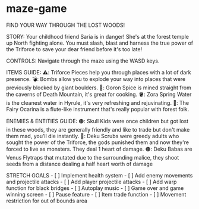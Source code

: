 # maze-game
FIND YOUR WAY THROUGH THE LOST WOODS!

STORY:
    Your childhood friend Saria is in danger! She's at the forest temple up North fighting alone.
    You must slash, blast and harness the true power of the Triforce to save your dear friend before it's too late!

CONTROLS:
    Navigate through the maze using the WASD keys. 

ITEMS GUIDE:
    ⚠️: Triforce Pieces help you through places with a lot of dark presence.
    💣: Bombs allow you to explode your way into places that were previously blocked by giant boulders.
    🧂: Goron Spice is mined straight from the caverns of Death Mountain, it's great for cooking.
    🪣: Zora Spring Water is the cleanest water in Hyrule, it's very refreshing and rejuvinating.
    📯: The Fairy Ocarina is a flute-like instrument that's really popular with forest folk.

ENEMIES & ENTITIES GUIDE:
    🟤: Skull Kids were once children but got lost in these woods, 
    they are generally friendly and like to trade but don't make them mad, you'll die instantly.
    🔴: Deku Scrubs were greedy adults who sought the power of the Triforce,
    the gods punished them and now they're forced to live as monsters. They deal 1 heart of damage.
    🟠: Deku Babas are Venus Flytraps that mutated due to the surrounding malice, 
    they shoot seeds from a distance dealing a half heart worth of damage

STRETCH GOALS
    - [ ] Implement health system
    - [ ] Add enemy movements and projectile attacks
    - [ ] Add player projectile attacks
    - [ ] Add warp function for black bridges
    - [ ] Autoplay music
    - [ ] Game over and game winning screen
    - [ ] Pause feature
    - [ ] Item trade function
    - [ ] Movement restriction for out of bounds area